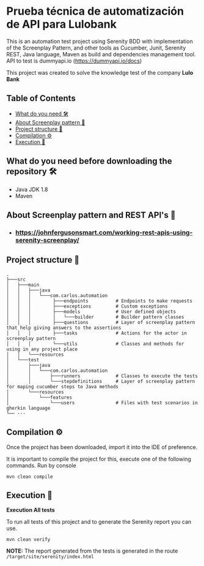 # Prueba técnica de automatización de API para Lulobank

This is an automation test project using Serenity BDD with implementation of the Screenplay Pattern, and other tools as Cucumber, Junit,
Serenity REST, Java language, Maven as build and dependencies management tool. API to test is dummyapi.io (https://dummyapi.io/docs)

This project was created to solve the knowledge test of the company **Lulo Bank**  


<!-- Table of Contents -->
## Table of Contents
  - [What do you need 🛠️](#what-do-you-need-before-downloading-the-repository-)
  - [About Screenplay pattern 🧮](#about-screenplay-pattern-and-rest-apis-)
  - [Project structure 🗼](#project-structure-)
  - [Compilation ⚙️](#compilation-)
  - [Execution 🚀](#execution-)
<!-- TOC -->





## What do you need before downloading the repository 🛠️ ##

- Java JDK 1.8
- Maven

## About Screenplay pattern and REST API's 🧮

- ### https://johnfergusonsmart.com/working-rest-apis-using-serenity-screenplay/

## Project structure 🗼

    .
    ├───src
    │   ├───main
    │   │   ├───java
    │   │   │   └───com.carlos.automation
    │   │   │        ├───endpoints          # Endpoints to make requests
    │   │   │        ├───exceptions         # Custom exceptions 
    │   │   │        ├───models             # User defined objects
    │   │   │        │   └───builder        # Builder pattern classes
    │   │   │        ├───questions          # Layer of screenplay pattern that help giving answers to the assertions
    │   │   │        ├───tasks              # Actions for the actor in screenplay pattern
    │   │   │        └───utils              # Classes and methods for using in any project place
    │   │   └───resources
    │   └───test
    │       ├───java
    │       │   └───com.carlos.automation
    │       │       ├───runners             # Classes to execute the tests
    │       │       └───stepdefinitions     # Layer of screenplay pattern for maping cucumber steps to Java methods
    │       └───resources
    │           └───features
    │               └───users               # Files with test scenarios in gherkin language 
    └── ···
## Compilation ⚙️

Once the project has been downloaded, import it into the IDE of preference.

It is important to compile the project for this, execute one of the following commands.
Run by console

```
mvn clean compile
```

## Execution 🚀

**Execution All tests**

To run all tests of this project and to generate the Serenity report you can use.

```
mvn clean verify
```

**NOTE:** The report generated from the tests is generated in the route `/target/site/serenity/index.html`

